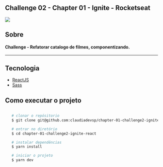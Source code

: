 ## Challenge 02 - Chapter 01 - Ignite - Rocketseat

<div>
    <img src="https://ik.imagekit.io/6ktc8znrdv0/Screenshot_from_2021-09-05_10-47-08_M2Hm_JI0Fx2.png?updatedAt=1630849769387">
</div>

## Sobre

#### Challenge - Refatorar catalogo de filmes, componentizando.
---
## Tecnologia

- [ReactJS](https://reactjs.org)
- [Sass](https://sass-lang.com/)


## Como executar o projeto

```bash

   # clonar o repósitorio
   $ git clone git@github.com:claudiadevsp/chapter-01-challenge2-ignite-react.git

   # entrar no diretório
   $ cd chapter-01-challenge2-ignite-react

   # instalar dependências
   $ yarn install

   # iniciar o projeto
   $ yarn dev
